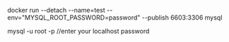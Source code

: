 docker run --detach --name=test --env="MYSQL_ROOT_PASSWORD=password" --publish 6603:3306 mysql

mysql -u root -p
//enter your localhost password